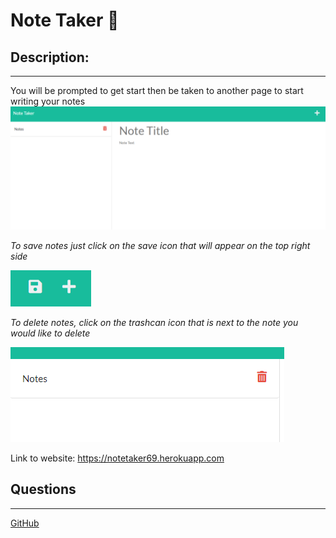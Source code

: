 # Note Taker 📝

## Description:
---

You will be prompted to get start then be taken to another page to start writing your notes 
![image](./images/Screenshot%202022-08-11%20143735.png)

_To save notes just click on the save icon that will appear on the top right side_

![image](./images/Screenshot%202022-08-11%20143653.png)


_To delete notes, click on the trashcan icon that is next to the note you would like to delete_

![image](./images/Screenshot%202022-08-11%20143846.png)

Link to website: https://notetaker69.herokuapp.com

## Questions
---
[GitHub](https://github.com/)